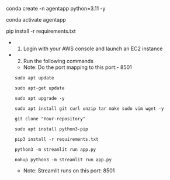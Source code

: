 conda create -n agentapp python=3.11 -y

conda activate agentapp

pip install -r requirements.txt

- 1. Login with your AWS console and launch an EC2 instance
- 2. Run the following commands
   
   - Note: Do the port mapping to this port:- 8501

   ```
   sudo apt update
   
    ```
    ```
    sudo apt-get update
    
    ```
    ```
    sudo apt upgrade -y
    
    ```

    ```
    sudo apt install git curl unzip tar make sudo vim wget -y
    
    ```
    
    ```
    git clone "Your-repository"
    
    ```
    ```
    sudo apt install python3-pip

    ```
    ```
    pip3 install -r requirements.txt
    ```

    ```
    python3 -m streamlit run app.py

    ```
    ```
    nohup python3 -m streamlit run app.py

    ```

    - Note: Streamlit runs on this port: 8501

